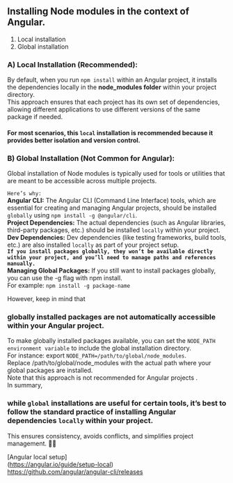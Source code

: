 ## Installing Node modules in the context of Angular.
1. Local installation
1. Global installation

### A) Local Installation (Recommended):  

By default, when you run ``` npm install ``` within an Angular project, it installs the dependencies locally in the <b>node_modules folder</b> within your project directory.  
This approach ensures that each project has its own set of dependencies, allowing different applications to use different versions of the same package if needed.  
#### For most scenarios, this ```local``` installation is recommended because it provides better isolation and version control.  

### B) Global Installation (Not Common for Angular):
Global installation of Node modules is typically used for tools or utilities that are meant to be accessible across multiple projects.  

```Here’s why:```  
<b>Angular CLI:</b> The Angular CLI (Command Line Interface) tools, which are essential for creating and managing Angular projects, should be installed ```globally``` using ```npm install -g @angular/cli```.  
**Project Dependencies:** The actual dependencies (such as Angular libraries, third-party packages, etc.) should be installed ```locally``` within your project.  
**Dev Dependencies:** Dev dependencies (like testing frameworks, build tools, etc.) are also installed ```locally``` as part of your project setup.   
**```If you install packages globally, they won’t be available directly within your project, and you’ll need to manage paths and references manually.```**  
**Managing Global Packages:**
If you still want to install packages globally, you can use the -g flag with npm install.  
For example:
```npm install -g package-name```

However, keep in mind that <h3> globally installed packages are not automatically accessible within your Angular project.</h3>
To make globally installed packages available, you can set the ```NODE_PATH environment variable``` to include the global installation directory.  
For instance:  export ```NODE_PATH=/path/to/global/node_modules```.  
Replace /path/to/global/node_modules with the actual path where your global packages are installed.  
Note that this approach is not recommended for Angular projects .  
In summary,  

### while ```global``` installations are useful for certain tools, it’s best to follow the standard practice of installing Angular dependencies ```locally``` within your project.  
 This ensures consistency, avoids conflicts, and simplifies project management. 🌟🚀

[Angular local setup]  
(https://angular.io/guide/setup-local)  
https://github.com/angular/angular-cli/releases


